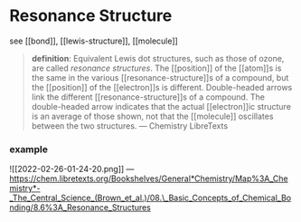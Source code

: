 # Resonance Structure

see [[bond]], [[lewis-structure]], [[molecule]]

> **definition**: Equivalent Lewis dot structures, such as those of ozone, are called _resonance structures_. The [[position]] of the [[atom]]s is the same in the various [[resonance-structure]]s of a compound, but the [[position]] of the [[electron]]s is different. Double-headed arrows link the different [[resonance-structure]]s of a compound. The double-headed arrow indicates that the actual [[electron]]ic structure is an average of those shown, not that the [[molecule]] oscillates between the two structures. &mdash; Chemistry LibreTexts

### example

![[2022-02-26-01-24-20.png]] &mdash; <https://chem.libretexts.org/Bookshelves/General*Chemistry/Map%3A_Chemistry*-_The_Central_Science_(Brown_et_al.)/08.\_Basic_Concepts_of_Chemical_Bonding/8.6%3A_Resonance_Structures>

